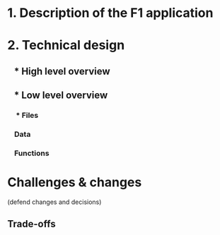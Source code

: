  # 1. Description of the F1 application
 
 # 2. Technical design
 
 ## &nbsp;&nbsp; * High level overview
 
 ## &nbsp;&nbsp; * Low level overview
 
 ### &nbsp;&nbsp;&nbsp;&nbsp; * Files
 
 ### &nbsp;&nbsp;&nbsp;&nbsp;Data
 
 ### &nbsp;&nbsp;&nbsp;&nbsp;Functions
 
 # Challenges & changes
 (defend changes and decisions)
 
 ##  Trade-offs
